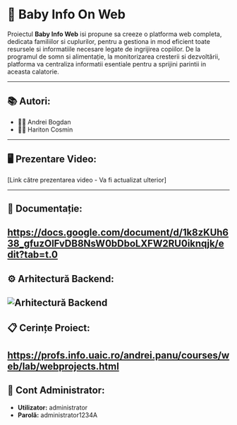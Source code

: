 # 🍼 Baby Info On Web

Proiectul **Baby Info Web** isi propune sa creeze o platforma web completa, dedicata familiilor si cuplurilor, pentru a gestiona in mod eficient toate resursele si informatiile necesare legate de ingrijirea copiilor. De la programul de somn si alimentație, la monitorizarea cresterii si dezvoltării, platforma va centraliza informatii esentiale pentru a sprijini parintii in aceasta calatorie.

---

## 📚 Autori:

* 👨‍💻 Andrei Bogdan
* 👨‍💻 Hariton Cosmin

---

## 🖥️ Prezentare Video:

[Link către prezentarea video - Va fi actualizat ulterior]

---

## 📄 Documentație:

https://docs.google.com/document/d/1k8zKUh638_gfuzOlFvDB8NsW0bDboLXFW2RU0iknqjk/edit?tab=t.0
---

## ⚙️ Arhitectură Backend:
![Arhitectură Backend](D:/Web_Tech/bby/bbyblack.jpg)
---

## 📋 Cerințe Proiect:

https://profs.info.uaic.ro/andrei.panu/courses/web/lab/webprojects.html
---

## 🔑 Cont Administrator:

* **Utilizator:** administrator
* **Parolă:** administrator1234A
